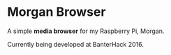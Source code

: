 # Morgan Browser

A simple **media browser** for my Raspberry Pi, Morgan.

Currently being developed at BanterHack 2016.
